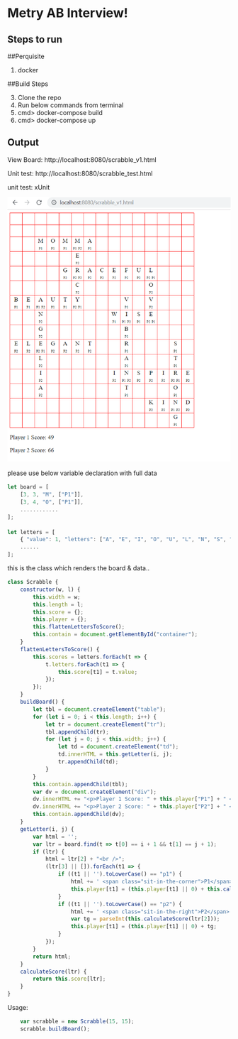 # Metry AB Interview!

## Steps to run
##Perquisite
1. docker 

##Build Steps

3. Clone the repo
4. Run below commands from terminal
5. cmd> docker-compose build
6. cmd> docker-compose up

## Output

View Board: http://localhost:8080/scrabble_v1.html

Unit test: http://localhost:8080/scrabble_test.html

unit test: xUnit

![Output Screenshot](img_.PNG)

please use below variable declaration with full data
````javascript
let board = [
    [3, 3, "M", ["P1"]],
    [3, 4, "O", ["P1"]],
    ............
];

let letters = [
    { "value": 1, "letters": ["A", "E", "I", "O", "U", "L", "N", "S", "T", "R"] },
    ......
];
````
this is the class which renders the board & data..
```javascript
class Scrabble {
    constructor(w, l) {
        this.width = w;
        this.length = l;
        this.score = {};
        this.player = {};
        this.flattenLettersToScore();
        this.contain = document.getElementById("container");
    }
    flattenLettersToScore() {
        this.scores = letters.forEach(t => {
            t.letters.forEach(t1 => {
                this.score[t1] = t.value;
            });
        });
    }
    buildBoard() {
        let tbl = document.createElement("table");
        for (let i = 0; i < this.length; i++) {
            let tr = document.createElement("tr");
            tbl.appendChild(tr);
            for (let j = 0; j < this.width; j++) {
                let td = document.createElement("td");
                td.innerHTML = this.getLetter(i, j);
                tr.appendChild(td);
            }
        }
        this.contain.appendChild(tbl);
        var dv = document.createElement("div");
        dv.innerHTML += "<p>Player 1 Score: " + this.player["P1"] + " </p>";
        dv.innerHTML += "<p>Player 2 Score: " + this.player["P2"] + " </p>";
        this.contain.appendChild(dv);
    }
    getLetter(i, j) {
        var html = '';
        var ltr = board.find(t => t[0] == i + 1 && t[1] == j + 1);
        if (ltr) {
            html = ltr[2] + "<br />";
            (ltr[3] || []).forEach(t1 => {
                if ((t1 || '').toLowerCase() == "p1") {
                    html += ' <span class="sit-in-the-corner">P1</span>';
                    this.player[t1] = (this.player[t1] || 0) + this.calculateScore(ltr[2]);
                }
                if ((t1 || '').toLowerCase() == "p2") {
                    html += ' <span class="sit-in-the-right">P2</span>';
                    var tg = parseInt(this.calculateScore(ltr[2]));
                    this.player[t1] = (this.player[t1] || 0) + tg;
                }
            });
        }
        return html;
    }
    calculateScore(ltr) {
        return this.score[ltr];
    }
}
```

Usage:

```javascript
	var scrabble = new Scrabble(15, 15);
    scrabble.buildBoard();
```
